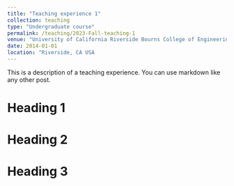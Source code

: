 ```yaml
---
title: "Teaching experience 1"
collection: teaching
type: "Undergraduate course"
permalink: /teaching/2023-Fall-teaching-1
venue: "University of California Riverside Bourns College of Engineering"
date: 2014-01-01
location: "Riverside, CA USA
---
```


This is a description of a teaching experience. You can use markdown like any other post.

Heading 1
======

Heading 2
======

Heading 3
======
